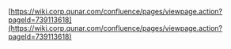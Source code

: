 [https://wiki.corp.qunar.com/confluence/pages/viewpage.action?pageId=739113618](https://wiki.corp.qunar.com/confluence/pages/viewpage.action?pageId=739113618)
